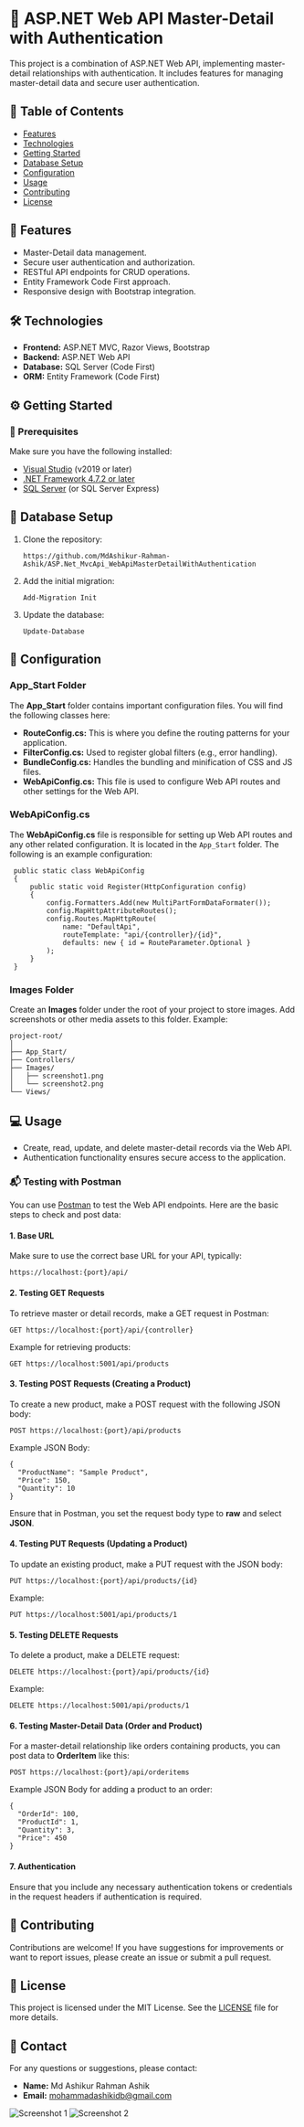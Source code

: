 <h1>🔑 ASP.NET  Web API Master-Detail with Authentication</h1>

<p>This project is a combination of ASP.NET   Web API, implementing master-detail relationships with authentication. It includes features for managing master-detail data and secure user authentication.</p>

<h2>📑 Table of Contents</h2>
<ul>
  <li><a href="#features">Features</a></li>
  <li><a href="#technologies">Technologies</a></li>
  <li><a href="#getting-started">Getting Started</a></li>
  <li><a href="#database-setup">Database Setup</a></li>
  <li><a href="#configuration">Configuration</a></li> <!-- Added Configuration section -->
  <li><a href="#usage">Usage</a></li>
  <li><a href="#contributing">Contributing</a></li>
  <li><a href="#license">License</a></li>
</ul>

<h2 id="features">🚀 Features</h2>
<ul>
  <li>Master-Detail data management.</li>
  <li>Secure user authentication and authorization.</li>
  <li>RESTful API endpoints for CRUD operations.</li>
  <li>Entity Framework Code First approach.</li>
  <li>Responsive design with Bootstrap integration.</li>
</ul>

<h2 id="technologies">🛠️ Technologies</h2>
<ul>
  <li><strong>Frontend:</strong> ASP.NET MVC, Razor Views, Bootstrap</li>
  <li><strong>Backend:</strong> ASP.NET Web API</li>
  <li><strong>Database:</strong> SQL Server (Code First)</li>
  <li><strong>ORM:</strong> Entity Framework (Code First)</li>
</ul>

<h2 id="getting-started">⚙️ Getting Started</h2>

<h3>🔧 Prerequisites</h3>
<p>Make sure you have the following installed:</p>
<ul>
  <li><a href="https://visualstudio.microsoft.com/" target="_blank">Visual Studio</a> (v2019 or later)</li>
  <li><a href="https://dotnet.microsoft.com/download" target="_blank">.NET Framework 4.7.2 or later</a></li>
  <li><a href="https://www.microsoft.com/en-us/sql-server/sql-server-downloads" target="_blank">SQL Server</a> (or SQL Server Express)</li>
</ul>

<h2 id="database-setup">📂 Database Setup</h2>
<ol>
  <li>Clone the repository:</li>
  <pre><code>https://github.com/MdAshikur-Rahman-Ashik/ASP.Net_MvcApi_WebApiMasterDetailWithAuthentication</code></pre>
  


  <li>Add the initial migration:</li>
  <pre><code>Add-Migration Init</code></pre>

  <li>Update the database:</li>
  <pre><code>Update-Database</code></pre>
</ol>

<h2 id="configuration">🔧 Configuration</h2>
<h3>App_Start Folder</h3>
<p>
  The <strong>App_Start</strong> folder contains important configuration files. You will find the following classes here:
</p>
<ul>
  <li><strong>RouteConfig.cs:</strong> This is where you define the routing patterns for your application.</li>
  <li><strong>FilterConfig.cs:</strong> Used to register global filters (e.g., error handling).</li>
  <li><strong>BundleConfig.cs:</strong> Handles the bundling and minification of CSS and JS files.</li>
  <li><strong>WebApiConfig.cs:</strong> This file is used to configure Web API routes and other settings for the Web API.</li>
</ul>

<h3>WebApiConfig.cs</h3>
<p>The <strong>WebApiConfig.cs</strong> file is responsible for setting up Web API routes and any other related configuration. It is located in the <code>App_Start</code> folder. The following is an example configuration:</p>
<pre><code> public static class WebApiConfig
 {
     public static void Register(HttpConfiguration config)
     {
         config.Formatters.Add(new MultiPartFormDataFormater());
         config.MapHttpAttributeRoutes();
         config.Routes.MapHttpRoute(
             name: "DefaultApi",
             routeTemplate: "api/{controller}/{id}",
             defaults: new { id = RouteParameter.Optional }
         );
     }
 }
</code></pre>


<h3>Images Folder</h3>
<p>Create an <strong>Images</strong> folder under the root of your project to store images. Add screenshots or other media assets to this folder. Example:</p>
<pre><code>project-root/
│
├── App_Start/
├── Controllers/
├── Images/   <!-- Create this folder -->
│   ├── screenshot1.png
│   └── screenshot2.png
└── Views/
</code></pre>

<h2 id="usage">💻 Usage</h2>
<ul>
  <li>Create, read, update, and delete master-detail records via the Web API.</li>
  <li>Authentication functionality ensures secure access to the application.</li>
</ul>

<h3>📬 Testing with Postman</h3>
<p>You can use <a href="https://www.postman.com/" target="_blank">Postman</a> to test the Web API endpoints. Here are the basic steps to check and post data:</p>

<h4>1. Base URL</h4>
<p>Make sure to use the correct base URL for your API, typically:</p>
<pre><code>https://localhost:{port}/api/</code></pre>

<h4>2. Testing GET Requests</h4>
<p>To retrieve master or detail records, make a GET request in Postman:</p>
<pre><code>GET https://localhost:{port}/api/{controller}</code></pre>
<p>Example for retrieving products:</p>
<pre><code>GET https://localhost:5001/api/products</code></pre>

<h4>3. Testing POST Requests (Creating a Product)</h4>
<p>To create a new product, make a POST request with the following JSON body:</p>
<pre><code>POST https://localhost:{port}/api/products</code></pre>
<p>Example JSON Body:</p>
<pre><code>{
  "ProductName": "Sample Product",
  "Price": 150,
  "Quantity": 10
}
</code></pre>
<p>Ensure that in Postman, you set the request body type to <strong>raw</strong> and select <strong>JSON</strong>.</p>

<h4>4. Testing PUT Requests (Updating a Product)</h4>
<p>To update an existing product, make a PUT request with the JSON body:</p>
<pre><code>PUT https://localhost:{port}/api/products/{id}</code></pre>
<p>Example:</p>
<pre><code>PUT https://localhost:5001/api/products/1</code></pre>

<h4>5. Testing DELETE Requests</h4>
<p>To delete a product, make a DELETE request:</p>
<pre><code>DELETE https://localhost:{port}/api/products/{id}</code></pre>
<p>Example:</p>
<pre><code>DELETE https://localhost:5001/api/products/1</code></pre>

<h4>6. Testing Master-Detail Data (Order and Product)</h4>
<p>For a master-detail relationship like orders containing products, you can post data to <strong>OrderItem</strong> like this:</p>
<pre><code>POST https://localhost:{port}/api/orderitems</code></pre>
<p>Example JSON Body for adding a product to an order:</p>
<pre><code>{
  "OrderId": 100,
  "ProductId": 1,
  "Quantity": 3,
  "Price": 450
}
</code></pre>

<h4>7. Authentication</h4>
<p>Ensure that you include any necessary authentication tokens or credentials in the request headers if authentication is required.</p>





<h2 id="contributing">🤝 Contributing</h2>
<p>Contributions are welcome! If you have suggestions for improvements or want to report issues, please create an issue or submit a pull request.</p>

<h2 id="license">📝 License</h2>
<p>This project is licensed under the MIT License. See the <a href="LICENSE" target="_blank">LICENSE</a> file for more details.</p>

<h2>📧 Contact</h2>
<p>For any questions or suggestions, please contact:</p>
<ul>
  <li><strong>Name:</strong> Md Ashikur Rahman Ashik</li>
  <li><strong>Email:</strong> <a href="mailto:mohammadashikidb@gmail.com">mohammadashikidb@gmail.com</a></li>
</ul>



![Screenshot 1](https://github.com/user-attachments/assets/0874c21d-dbf3-44c8-895d-c9297828e4c1)
![Screenshot 2](https://github.com/user-attachments/assets/04ca245d-8aad-4d24-9752-7aea3a40137d)
